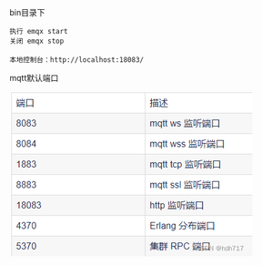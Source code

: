 bin目录下 

    执行 emqx start
    关闭 emqx stop

    本地控制台：http://localhost:18083/

mqtt默认端口    

![img_1.png](img_1.png)